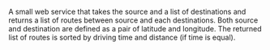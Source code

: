 A small web service that takes the source and a list of destinations and returns a list of routes between source and each destinations. Both source and destination are defined as a pair of latitude and longitude. The returned list of routes is sorted by driving time and distance (if time is equal).